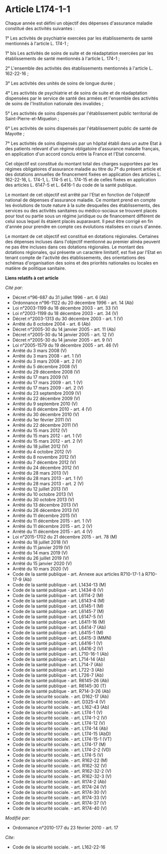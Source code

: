 # Article L174-1-1

Chaque année est défini un objectif des dépenses d'assurance maladie constitué des activités suivantes : 

1° Les activités de psychiatrie exercées par les établissements de santé mentionnés à l'article L. 174-1 ; 

1° bis Les activités de soins de suite et de réadaptation exercées par les établissements de santé mentionnés à l'article L.
174-1 ; 

2° L'ensemble des activités des établissements mentionnés à l'article L. 162-22-16 ; 

3° Les activités des unités de soins de longue durée ; 

4° Les activités de psychiatrie et de soins de suite et de réadaptation dispensées par le service de santé des armées et
l'ensemble des activités de soins de l'Institution nationale des invalides ; 

5° Les activités de soins dispensés par l'établissement public territorial de Saint-Pierre-et-Miquelon ; 

6° Les activités de soins dispensés par l'établissement public de santé de Mayotte ; 

7° Les activités de soins dispensés par un hôpital établi dans un autre Etat à des patients relevant d'un régime obligatoire
d'assurance maladie français, en application d'un accord conclu entre la France et l'Etat concerné. 

Cet objectif est constitué du montant total des charges supportées par les régimes obligatoires d'assurance maladie au titre
du 7° du présent article et des dotations annuelles de financement fixées en application des articles L. 162-22-16, L. 174-1,
L. 174-5 et L. 174-15 et de celles fixées en application des articles L. 6147-5 et L. 6416-1 du code de la santé publique. 

Le montant de cet objectif est arrêté par l'Etat en fonction de l'objectif national de dépenses d'assurance maladie. Ce
montant prend en compte les évolutions de toute nature à la suite desquelles des établissements, des services ou des
activités sanitaires ou médico-sociaux se trouvent placés pour tout ou partie sous un régime juridique ou de financement
différent de celui sous lequel ils étaient placés auparavant. Il peut être corrigé en fin d'année pour prendre en compte ces
évolutions réalisées en cours d'année. 

Le montant de cet objectif est constitué en dotations régionales. Certaines des dépenses incluses dans l'objectif mentionné
au premier alinéa peuvent ne pas être incluses dans ces dotations régionales. Le montant des dotations régionales, qui
présente un caractère limitatif, est fixé par l'Etat en tenant compte de l'activité des établissements, des orientations des
schémas   d'organisation des soins et des priorités nationales ou locales en matière de politique sanitaire.

**Liens relatifs à cet article**

_Cité par_:

  - Décret n°96-687 du 31 juillet 1996 - art. 6 (Ab)
  - Ordonnance n°96-1122 du 20 décembre 1996 - art. 14 (Ab)
  - Loi n°2003-1199 du 18 décembre 2003 - art. 33 (V)
  - Loi n°2003-1199 du 18 décembre 2003 - art. 34 (V)
  - Décret n°2003-1313 du 30 décembre 2003 - art. 1 (V)
  - Arrêté du 8 octobre 2004 - art. 6 (Ab)
  - Décret n°2005-30 du 14 janvier 2005 - art. 11 (Ab)
  - Décret n°2005-30 du 14 janvier 2005 - art. 12 (V)
  - Décret n°2005-30 du 14 janvier 2005 - art. 9 (V)
  - Loi n°2005-1579 du 19 décembre 2005 - art. 46 (V)
  - Arrêté du 3 mars 2008 (V)
  - Arrêté du 3 mars 2008 - art. 1 (V)
  - Arrêté du 3 mars 2008 - art. 2 (V)
  - Arrêté du 5 décembre 2008 (V)
  - Arrêté du 29 décembre 2008 (V)
  - Arrêté du 17 mars 2009 (V)
  - Arrêté du 17 mars 2009 - art. 1 (V)
  - Arrêté du 17 mars 2009 - art. 2 (V)
  - Arrêté du 23 septembre 2009 (V)
  - Arrêté du 22 décembre 2009 (V)
  - Arrêté du 9 septembre 2010 (V)
  - Arrêté du 8 décembre 2010 - art. 4 (V)
  - Arrêté du 30 décembre 2010 (V)
  - Arrêté du 1er février 2011 (V)
  - Arrêté du 22 décembre 2011 (V)
  - Arrêté du 15 mars 2012 (V)
  - Arrêté du 15 mars 2012 - art. 1 (V)
  - Arrêté du 15 mars 2012 - art. 2 (V)
  - Arrêté du 18 juillet 2012 (V)
  - Arrêté du 4 octobre 2012 (V)
  - Arrêté du 8 novembre 2012 (V)
  - Arrêté du 7 décembre 2012 (V)
  - Arrêté du 24 décembre 2012 (V)
  - Arrêté du 28 mars 2013 (V)
  - Arrêté du 28 mars 2013 - art. 1 (V)
  - Arrêté du 28 mars 2013 - art. 2 (V)
  - Arrêté du 12 juillet 2013 (V)
  - Arrêté du 10 octobre 2013 (V)
  - Arrêté du 30 octobre 2013 (V)
  - Arrêté du 13 décembre 2013 (V)
  - Arrêté du 26 décembre 2013 (V)
  - Arrêté du 11 décembre 2015 (V)
  - Arrêté du 11 décembre 2015 - art. 1 (V)
  - Arrêté du 11 décembre 2015 - art. 2 (V)
  - Arrêté du 11 décembre 2015 - art. 4 (V)
  - Loi n°2015-1702 du 21 décembre 2015 - art. 78 (M)
  - Arrêté du 18 juillet 2018 (V)
  - Arrêté du 11 janvier 2019 (V)
  - Arrêté du 14 mars 2019 (V)
  - Arrêté du 26 juillet 2019 (V)
  - Arrêté du 15 janvier 2020 (V)
  - Arrêté du 10 mars 2020 (V)
  - Code de la santé publique - art. Annexe aux articles R710-17-1 à R710-17-9 (Ab)
  - Code de la santé publique - art. L1434-13 (M)
  - Code de la santé publique - art. L1434-8 (V)
  - Code de la santé publique - art. L6114-2 (M)
  - Code de la santé publique - art. L6143-4 (M)
  - Code de la santé publique - art. L6145-1 (M)
  - Code de la santé publique - art. L6145-7 (M)
  - Code de la santé publique - art. L6147-5 (V)
  - Code de la santé publique - art. L6411-16 (M)
  - Code de la santé publique - art. L6414-7 (Ab)
  - Code de la santé publique - art. L6415-1 (M)
  - Code de la santé publique - art. L6415-3 (MMN)
  - Code de la santé publique - art. L6416-1 (V)
  - Code de la santé publique - art. L6416-2 (V)
  - Code de la santé publique - art. L710-16-1 (Ab)
  - Code de la santé publique - art. L714-14 (Ab)
  - Code de la santé publique - art. L714-7 (Ab)
  - Code de la santé publique - art. L722-3 (Ab)
  - Code de la santé publique - art. L726-7 (Ab)
  - Code de la santé publique - art. R6145-26 (Ab)
  - Code de la santé publique - art. R6145-30 (T)
  - Code de la santé publique - art. R714-3-26 (Ab)
  - Code de la sécurité sociale. - art. D162-17 (Ab)
  - Code de la sécurité sociale. - art. D325-4 (V)
  - Code de la sécurité sociale. - art. L162-43 (Ab)
  - Code de la sécurité sociale. - art. L174-1 (V)
  - Code de la sécurité sociale. - art. L174-1-2 (V)
  - Code de la sécurité sociale. - art. L174-12 (V)
  - Code de la sécurité sociale. - art. L174-14 (Ab)
  - Code de la sécurité sociale. - art. L174-15 (AbD)
  - Code de la sécurité sociale. - art. L174-15-1 (VT)
  - Code de la sécurité sociale. - art. L174-17 (M)
  - Code de la sécurité sociale. - art. L174-2-2 (VD)
  - Code de la sécurité sociale. - art. L174-5 (V)
  - Code de la sécurité sociale. - art. R162-22 (M)
  - Code de la sécurité sociale. - art. R162-32 (V)
  - Code de la sécurité sociale. - art. R162-32-2 (V)
  - Code de la sécurité sociale. - art. R162-32-3 (V)
  - Code de la sécurité sociale. - art. R174-2 (Ab)
  - Code de la sécurité sociale. - art. R174-24 (V)
  - Code de la sécurité sociale. - art. R174-30 (V)
  - Code de la sécurité sociale. - art. R174-33 (V)
  - Code de la sécurité sociale. - art. R174-37 (V)
  - Code de la sécurité sociale. - art. R174-40 (V)

_Modifié par_:

  - Ordonnance n°2010-177 du 23 février 2010 - art. 17

_Cite_:

  - Code de la sécurité sociale. - art. L162-22-16
